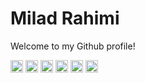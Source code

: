 # Milad Rahimi

Welcome to my Github profile!

[<img src='https://cdn.jsdelivr.net/npm/simple-icons@3.0.1/icons/linkedin.svg' alt='linkedin' height='20'>](https://www.linkedin.com/in/realmiladrahimi)
[<img src='https://cdn.jsdelivr.net/npm/simple-icons@3.0.1/icons/instagram.svg' alt='instagram' height='20'>](https://www.instagram.com/realmiladrahimi)
[<img src='https://cdn.jsdelivr.net/npm/simple-icons@3.0.1/icons/twitter.svg' alt='twitter' height='20'>](https://twitter.com/realmiladrahimi)
[<img src='https://cdn.jsdelivr.net/npm/simple-icons@3.0.1/icons/stackoverflow.svg' alt='stackoverflow' height='20'>](https://stackoverflow.com/users/3719087)
[<img src='https://cdn.jsdelivr.net/npm/simple-icons@3.0.1/icons/www.svg' alt='website' height='20'>](https://miladrahimi.com)
[<img src='https://cdn.jsdelivr.net/npm/simple-icons@3.0.1/icons/firefox.svg' alt='facebook' height='20'>](https://www.facebook.com/realmiladrahimi)

<!--
**miladrahimi/miladrahimi** is a ✨ _special_ ✨ repository because its `README.md` (this file) appears on your GitHub profile.

Here are some ideas to get you started:

- 🔭 I’m currently working on ...
- 🌱 I’m currently learning ...
- 👯 I’m looking to collaborate on ...
- 🤔 I’m looking for help with ...
- 💬 Ask me about ...
- 📫 How to reach me: ...
- 😄 Pronouns: ...
- ⚡ Fun fact: ...
-->
